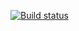 [![Build status](https://ci.appveyor.com/api/projects/status/3s0rldxv3r75rvvr?svg=true)](https://ci.appveyor.com/project/ElinaVetohina/homework5)